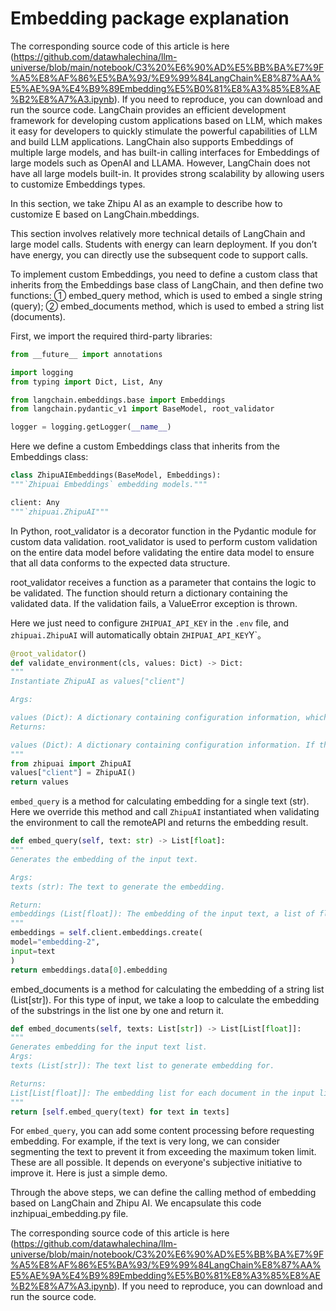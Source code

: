 # Embedding package explanation
The corresponding source code of this article is here (https://github.com/datawhalechina/llm-universe/blob/main/notebook/C3%20%E6%90%AD%E5%BB%BA%E7%9F%A5%E8%AF%86%E5%BA%93/%E9%99%84LangChain%E8%87%AA%E5%AE%9A%E4%B9%89Embedding%E5%B0%81%E8%A3%85%E8%AE%B2%E8%A7%A3.ipynb). If you need to reproduce, you can download and run the source code. 
LangChain provides an efficient development framework for developing custom applications based on LLM, which makes it easy for developers to quickly stimulate the powerful capabilities of LLM and build LLM applications. LangChain also supports Embeddings of multiple large models, and has built-in calling interfaces for Embeddings of large models such as OpenAI and LLAMA. However, LangChain does not have all large models built-in. It provides strong scalability by allowing users to customize Embeddings types.

In this section, we take Zhipu AI as an example to describe how to customize E based on LangChain.mbeddings.

This section involves relatively more technical details of LangChain and large model calls. Students with energy can learn deployment. If you don’t have energy, you can directly use the subsequent code to support calls.

To implement custom Embeddings, you need to define a custom class that inherits from the Embeddings base class of LangChain, and then define two functions: ① embed_query method, which is used to embed a single string (query); ② embed_documents method, which is used to embed a string list (documents).

First, we import the required third-party libraries:

```python
from __future__ import annotations

import logging
from typing import Dict, List, Any

from langchain.embeddings.base import Embeddings
from langchain.pydantic_v1 import BaseModel, root_validator

logger = logging.getLogger(__name__)
```

Here we define a custom Embeddings class that inherits from the Embeddings class:

```python
class ZhipuAIEmbeddings(BaseModel, Embeddings):
"""`Zhipuai Embeddings` embedding models."""

client: Any
"""`zhipuai.ZhipuAI"""
```

In Python, root_validator is a decorator function in the Pydantic module for custom data validation. root_validator is used to perform custom validation on the entire data model before validating the entire data model to ensure that all data conforms to the expected data structure.

root_validator receives a function as a parameter that contains the logic to be validated. The function should return a dictionary containing the validated data. If the validation fails, a ValueError exception is thrown.

Here we just need to configure `ZHIPUAI_API_KEY` in the `.env` file, and `zhipuai.ZhipuAI` will automatically obtain `ZHIPUAI_API_KEY`Y`。

```python
@root_validator()
def validate_environment(cls, values: Dict) -> Dict:
"""
Instantiate ZhipuAI as values["client"]

Args:

values ​​(Dict): A dictionary containing configuration information, which must contain the client field.
Returns:

values ​​(Dict): A dictionary containing configuration information. If there is a zhipuai library in the environment, the instantiated ZhipuAI class will be returned; otherwise, an error 'ModuleNotFoundError: No module named 'zhipuai'' will be reported.
"""
from zhipuai import ZhipuAI
values["client"] = ZhipuAI()
return values
```

`embed_query` is a method for calculating embedding for a single text (str). Here we override this method and call `ZhipuAI` instantiated when validating the environment to call the remoteAPI and returns the embedding result.

```python
def embed_query(self, text: str) -> List[float]:
"""
Generates the embedding of the input text.

Args:
texts (str): The text to generate the embedding.

Return:
embeddings (List[float]): The embedding of the input text, a list of floating point values.
"""
embeddings = self.client.embeddings.create(
model="embedding-2",
input=text
)
return embeddings.data[0].embedding
```

embed_documents is a method for calculating the embedding of a string list (List[str]). For this type of input, we take a loop to calculate the embedding of the substrings in the list one by one and return it.

```python
def embed_documents(self, texts: List[str]) -> List[List[float]]:
"""
Generates embedding for the input text list.
Args:
texts (List[str]): The text list to generate embedding for.

Returns:
List[List[float]]: The embedding list for each document in the input list. Each embedding is represented as a list of floating point values.
"""
return [self.embed_query(text) for text in texts]
```

For `embed_query`, you can add some content processing before requesting embedding. For example, if the text is very long, we can consider segmenting the text to prevent it from exceeding the maximum token limit. These are all possible. It depends on everyone's subjective initiative to improve it. Here is just a simple demo.

Through the above steps, we can define the calling method of embedding based on LangChain and Zhipu AI. We encapsulate this code inzhipuai_embedding.py file.

The corresponding source code of this article is here (https://github.com/datawhalechina/llm-universe/blob/main/notebook/C3%20%E6%90%AD%E5%BB%BA%E7%9F%A5%E8%AF%86%E5%BA%93/%E9%99%84LangChain%E8%87%AA%E5%AE%9A%E4%B9%89Embedding%E5%B0%81%E8%A3%85%E8%AE%B2%E8%A7%A3.ipynb). If you need to reproduce, you can download and run the source code.